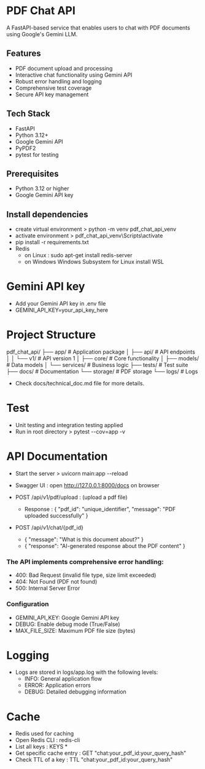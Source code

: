 # PDF Chat API

A FastAPI-based service that enables users to chat with PDF documents using Google's Gemini LLM.

## Features

- PDF document upload and processing
- Interactive chat functionality using Gemini API
- Robust error handling and logging
- Comprehensive test coverage
- Secure API key management

## Tech Stack

- FastAPI
- Python 3.12+
- Google Gemini API
- PyPDF2
- pytest for testing

## Prerequisites

- Python 3.12 or higher
- Google Gemini API key

## Install dependencies

- create virtual environment > python -m venv pdf_chat_api_venv
- activate environment > pdf_chat_api_venv\Scripts\activate
- pip install -r requirements.txt
- Redis
    - on Linux : sudo apt-get install redis-server
    - on Windows Windows Subsystem for Linux install WSL

# Gemini API key

- Add your Gemini API key in .env file
- GEMINI_API_KEY=your_api_key_here

# Project Structure
pdf_chat_api/
├── app/                # Application package
│   ├── api/            # API endpoints
│   │   └── v1/         # API version 1
│   ├── core/           # Core functionality
│   ├── models/         # Data models
│   └── services/       # Business logic
├── tests/              # Test suite
├── docs/               # Documentation
└── storage/            # PDF storage
└── logs/               # Logs

- Check docs/technical_doc.md file for more details.

# Test

- Unit testing and integration testing applied
- Run in root directory > pytest --cov=app -v

# API Documentation

- Start the server > uvicorn main:app --reload
- Swagger UI : open http://127.0.0.1:8000/docs on browser

- POST /api/v1/pdf/upload : (upload a pdf file)
    - Response : {
                    "pdf_id": "unique_identifier",
                    "message": "PDF uploaded successfully"
                 }

- POST /api/v1/chat/{pdf_id}
    -  {
            "message": "What is this document about?"
       }
    -  {
            "response": "AI-generated response about the PDF content"
       }
### The API implements comprehensive error handling:

- 400: Bad Request (invalid file type, size limit exceeded)
- 404: Not Found (PDF not found)
- 500: Internal Server Error

### Configuration
- GEMINI_API_KEY: Google Gemini API key
- DEBUG: Enable debug mode (True/False)
- MAX_FILE_SIZE: Maximum PDF file size (bytes)

# Logging
- Logs are stored in logs/app.log with the following levels:
    - INFO: General application flow
    - ERROR: Application errors
    - DEBUG: Detailed debugging information

# Cache
- Redis used for caching
- Open Redis CLI : redis-cli
- List all keys : KEYS *
- Get specific cache entry : GET "chat:your_pdf_id:your_query_hash"
- Check TTL of a key : TTL "chat:your_pdf_id:your_query_hash"


